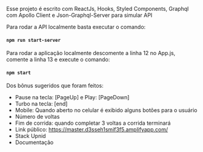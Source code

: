 Esse projeto é escrito com ReactJs, Hooks, Styled Components, Graphql com Apollo Client e Json-Graphql-Server para simular API

Para rodar a API localmente basta executar o comando:

#### `npm run start-server`

Para rodar a aplicação localmente descomente a linha 12 no App.js, comente a linha 13 e execute o comando:

#### `npm start`

Dos bônus sugeridos que foram feitos:
  - Pause na tecla: [PageUp] e Play: [PageDown]
  - Turbo na tecla: [end]
  - Mobile: Quando aberto no celular é exibido alguns botões para o usuário
  - Número de voltas
  - Fim de corrida: quando completar 3 voltas a corrida terminará
  - Link público: https://master.d3sseh1smif3f5.amplifyapp.com/
  - Stack Upnid
  - Documentação
  

